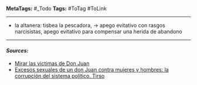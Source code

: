 **MetaTags:** #_Todo
**Tags:** #ToTag #ToLink 
- - -
- la altanera:  tisbea la pescadora, -> apego evitativo con rasgos narcisistas, apego evitativo para compensar una herida de abandono

- - - 
#### ***Sources:***
- [Mirar las victimas de Don Juan](https://www.youtube.com/watch?v=3XHhpjbPM40)
- [Excesos sexuales de un don Juan contra mujeres y hombres: la corrupción del sistema político. Tirso](https://www.youtube.com/watch?v=JartTDRW99A)